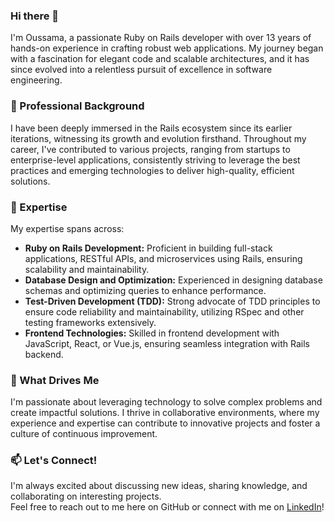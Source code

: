 ### Hi there 👋

I'm Oussama, a passionate Ruby on Rails developer with over 13 years of hands-on experience in crafting robust web applications. My journey began with a fascination for elegant code and scalable architectures, and it has since evolved into a relentless pursuit of excellence in software engineering.

### 💼 Professional Background

I have been deeply immersed in the Rails ecosystem since its earlier iterations, witnessing its growth and evolution firsthand. Throughout my career, I've contributed to various projects, ranging from startups to enterprise-level applications, consistently striving to leverage the best practices and emerging technologies to deliver high-quality, efficient solutions.

### 🚀 Expertise

My expertise spans across:

- **Ruby on Rails Development:** Proficient in building full-stack applications, RESTful APIs, and microservices using Rails, ensuring scalability and maintainability.
- **Database Design and Optimization:** Experienced in designing database schemas and optimizing queries to enhance performance.
- **Test-Driven Development (TDD):** Strong advocate of TDD principles to ensure code reliability and maintainability, utilizing RSpec and other testing frameworks extensively.
- **Frontend Technologies:** Skilled in frontend development with JavaScript, React, or Vue.js, ensuring seamless integration with Rails backend.

### 🌟 What Drives Me

I'm passionate about leveraging technology to solve complex problems and create impactful solutions. I thrive in collaborative environments, where my experience and expertise can contribute to innovative projects and foster a culture of continuous improvement.

### 📫 Let's Connect!

I'm always excited about discussing new ideas, sharing knowledge, and collaborating on interesting projects.\
Feel free to reach out to me here on GitHub or connect with me on [LinkedIn](https://www.linkedin.com/in/oussama-issaoui)!
